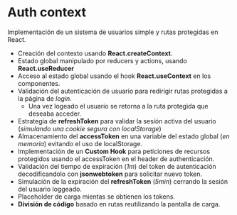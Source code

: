 # Auth context

Implementación de un sistema de usuarios simple y rutas protegidas en React.

- Creación del contexto usando **React.createContext**.
- Estado global manipulado por reducers y actions, usando **React.useReducer**
- Acceso al estado global usando el hook **React.useContext** en los componentes.
- Validación del autenticación de usuario para redirigir rutas protegidas a la página de _login_.
  - Una vez logeado el usuario se retorna a la ruta protegida que deseaba acceder.
- Estrategia de **refreshToken** para validar la sesión activa del usuario (_simulando una cookie segura con localStorage_)
- Almacenamiento del **accessToken** en una variable del estado global (_en memoria_) evitando el uso de localStorage.
- Implementación de un **Custom Hook** para peticiones de recursos protegidos usando el accessToken en el header de authenticación.
- Validación del tiempo de expiración (_1m_) del token de autenticación decodificandolo con **jsonwebtoken** para solicitar nuevo token.
- Simulación de la expiración del **refreshToken** (_5min_) cerrando la sesión del usuario loggeado.
- Placeholder de carga mientas se obtienen los tokens.
- **División de código** basado en rutas reutilizando la pantalla de carga.
